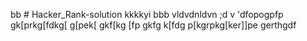 bb # Hacker_Rank-solution
kkkkyi
bbb
vldvdnldvn
;d
v
'dfopogpfp
gk[prkg[fdkg[
g[pek[
gkf[kg
[fp
gkfg
k[fdg
p[kgrpkg[ker\]]pe
gerthgdf
